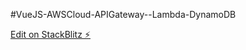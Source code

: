 #VueJS-AWSCloud-APIGateway--Lambda-DynamoDB

[Edit on StackBlitz ⚡️](https://stackblitz.com/edit/vuejs-prop-callback-function-hep6xt)
